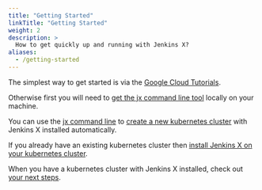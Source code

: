 ```yaml
---
title: "Getting Started"
linkTitle: "Getting Started"
weight: 2
description: >
  How to get quickly up and running with Jenkins X?
aliases:
  - /getting-started
---
```


The simplest way to get started is via the [Google Cloud Tutorials](/docs/managing-jx/tutorials/google-hosted/).

Otherwise first you will need to [get the jx command line tool](/docs/getting-started/setup/install/) locally on your machine.

You can use the [jx command line](/commands/jx/#jx) to [create a new kubernetes cluster](/docs/getting-started/setup/create-cluster) with Jenkins X installed automatically.

If you already have an existing kubernetes cluster then [install Jenkins X on your kubernetes cluster](install-on-cluster).

When you have a kubernetes cluster with Jenkins X installed, check out [your next steps](/docs/getting-started/next/).
